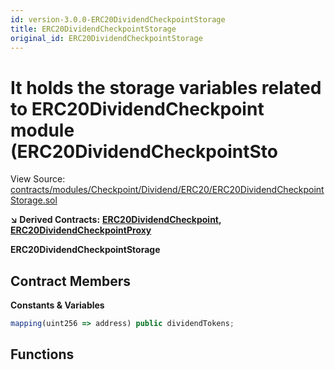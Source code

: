 ```yaml
---
id: version-3.0.0-ERC20DividendCheckpointStorage
title: ERC20DividendCheckpointStorage
original_id: ERC20DividendCheckpointStorage
---
```


# It holds the storage variables related to ERC20DividendCheckpoint module \(ERC20DividendCheckpointSto

View Source: [contracts/modules/Checkpoint/Dividend/ERC20/ERC20DividendCheckpointStorage.sol](https://github.com/remon-nashid/polymath-core/tree/0c5593835be9dcec69d8de5b12eb17bc7cd77adc/contracts/modules/Checkpoint/Dividend/ERC20/ERC20DividendCheckpointStorage.sol)

**↘ Derived Contracts:** [**ERC20DividendCheckpoint**](erc20dividendcheckpoint.md)**,** [**ERC20DividendCheckpointProxy**](erc20dividendcheckpointproxy.md)

**ERC20DividendCheckpointStorage**

## Contract Members

**Constants & Variables**

```javascript
mapping(uint256 => address) public dividendTokens;
```

## Functions

